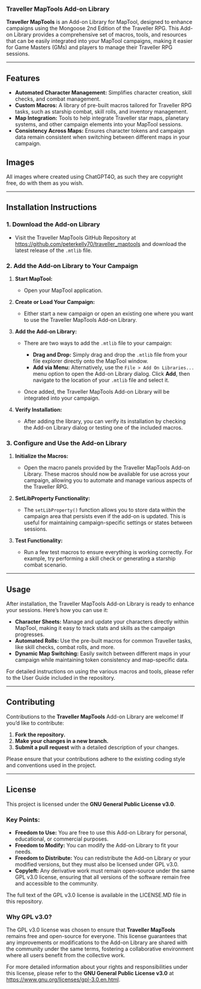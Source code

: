 ### Traveller MapTools Add-on Library

**Traveller MapTools** is an Add-on Library for MapTool, designed to enhance campaigns using the Mongoose 2nd Edition of the Traveller RPG. This Add-on Library provides a comprehensive set of macros, tools, and resources that can be easily integrated into your MapTool campaigns, making it easier for Game Masters (GMs) and players to manage their Traveller RPG sessions.

---

## Features

- **Automated Character Management:** Simplifies character creation, skill checks, and combat management.
- **Custom Macros:** A library of pre-built macros tailored for Traveller RPG tasks, such as starship combat, skill rolls, and inventory management.
- **Map Integration:** Tools to help integrate Traveller star maps, planetary systems, and other campaign elements into your MapTool sessions.
- **Consistency Across Maps:** Ensures character tokens and campaign data remain consistent when switching between different maps in your campaign.

## Images
All images where created using ChatGPT4O, as such they are copyright free, do with them as you wish.

---

## Installation Instructions

### 1. Download the Add-on Library

- Visit the Traveller MapTools GitHub Repository at https://github.com/peterkelly70/traveller_maptools and download the latest release of the `.mtlib` file.

### 2. Add the Add-on Library to Your Campaign

1. **Start MapTool:**
   - Open your MapTool application.

2. **Create or Load Your Campaign:**
   - Either start a new campaign or open an existing one where you want to use the Traveller MapTools Add-on Library.

3. **Add the Add-on Library:**
   - There are two ways to add the `.mtlib` file to your campaign:
     - **Drag and Drop:** Simply drag and drop the `.mtlib` file from your file explorer directly onto the MapTool window.
     - **Add via Menu:** Alternatively, use the `File > Add On Libraries...` menu option to open the Add-on Library dialog. Click **Add**, then navigate to the location of your `.mtlib` file and select it.
   
   - Once added, the Traveller MapTools Add-on Library will be integrated into your campaign.

4. **Verify Installation:**
   - After adding the library, you can verify its installation by checking the Add-on Library dialog or testing one of the included macros.

### 3. Configure and Use the Add-on Library

1. **Initialize the Macros:**
   - Open the macro panels provided by the Traveller MapTools Add-on Library. These macros should now be available for use across your campaign, allowing you to automate and manage various aspects of the Traveller RPG.

2. **SetLibProperty Functionality:**
   - The `setLibProperty()` function allows you to store data within the campaign area that persists even if the add-on is updated. This is useful for maintaining campaign-specific settings or states between sessions.

3. **Test Functionality:**
   - Run a few test macros to ensure everything is working correctly. For example, try performing a skill check or generating a starship combat scenario.

---

## Usage

After installation, the Traveller MapTools Add-on Library is ready to enhance your sessions. Here’s how you can use it:

- **Character Sheets:** Manage and update your characters directly within MapTool, making it easy to track stats and skills as the campaign progresses.
- **Automated Rolls:** Use the pre-built macros for common Traveller tasks, like skill checks, combat rolls, and more.
- **Dynamic Map Switching:** Easily switch between different maps in your campaign while maintaining token consistency and map-specific data.

For detailed instructions on using the various macros and tools, please refer to the User Guide included in the repository.

---

## Contributing

Contributions to the **Traveller MapTools** Add-on Library are welcome! If you’d like to contribute:

1. **Fork the repository.**
2. **Make your changes in a new branch.**
3. **Submit a pull request** with a detailed description of your changes.

Please ensure that your contributions adhere to the existing coding style and conventions used in the project.

---

## License

This project is licensed under the **GNU General Public License v3.0**.

### Key Points:

- **Freedom to Use:** You are free to use this Add-on Library for personal, educational, or commercial purposes.
- **Freedom to Modify:** You can modify the Add-on Library to fit your needs.
- **Freedom to Distribute:** You can redistribute the Add-on Library or your modified versions, but they must also be licensed under GPL v3.0.
- **Copyleft:** Any derivative work must remain open-source under the same GPL v3.0 license, ensuring that all versions of the software remain free and accessible to the community.

The full text of the GPL v3.0 license is available in the LICENSE.MD file in this repository.

### Why GPL v3.0?

The GPL v3.0 license was chosen to ensure that **Traveller MapTools** remains free and open-source for everyone. This license guarantees that any improvements or modifications to the Add-on Library are shared with the community under the same terms, fostering a collaborative environment where all users benefit from the collective work.

For more detailed information about your rights and responsibilities under this license, please refer to the **GNU General Public License v3.0** at https://www.gnu.org/licenses/gpl-3.0.en.html.

